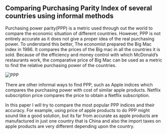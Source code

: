 ## Comparing Purchasing Parity Index of several countries using informal methods

Purchasing power parity(PPP) is a metric used through out the world to compare the economic situation of different countries. However, PPP is not entirely accurate as it does not give a proper idea of the real purchasing power. To understand this better, The economist prepared the Big Mac index in 1986. It compares the prices of the Big mac in all the countries it is sold. Because of the efficiency and money control with which McDonald’s restaurants work, the comparative price of Big Mac can be used as a metric to find the relative purchasing power of the countries. 

![PPP](https://www.investopedia.com/thmb/k6Zre1iRfyhx74Vfoqwld8uQrKA=/660x0/filters:no_upscale():max_bytes(150000):strip_icc():format(webp)/dotdash_Final_What_Is_Purchasing_Power_Parity_PPP_May_2020-01-d820977667e14964ab1b3538e0af520c.jpg)

There are other informal ways to find PPP, such as Apple indices which compares the purchasing power with cost of similar apple products. Netflix subscription price compares the price to obtain a Netflix subscription. 

In this paper I will try to compare the most popular PPP indices and their accuracy. For example, using price of apple products to do PPP might sound like a good solution, but its far from accurate as apple products are manufactured in just one country that is China and also the import taxes on apple products are very different depending upon the country.  

